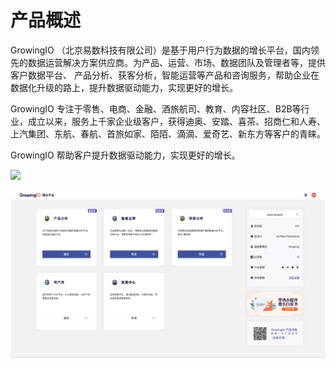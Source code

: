 # 产品概述

GrowingIO （北京易数科技有限公司）是基于用户行为数据的增长平台，国内领先的数据运营解决方案供应商。为产品、运营、市场、数据团队及管理者等，提供客户数据平台、  产品分析、获客分析，智能运营等产品和咨询服务，帮助企业在数据化升级的路上，提升数据驱动能力，实现更好的增长。

GrowingIO 专注于零售、电商、金融、酒旅航司、教育、内容社区、B2B等行业，成立以来，服务上千家企业级客户，获得迪奥、安踏、喜茶、招商仁和人寿、上汽集团、东航、春航、首旅如家、陌陌、滴滴、爱奇艺、新东方等客户的青睐。

GrowingIO 帮助客户提升数据驱动能力，实现更好的增长。



![](https://docs.growingio.com/.gitbook/assets/-LGNxeGABUADKiTWTaEM-LIEN5IgjD_lm1zFG-YX-LIEN8O7RZ9ipiI48vpk45_4_conversion_1_.gif)

![&#x589E;&#x957F;&#x5E73;&#x53F0;&#x7684;&#x843D;&#x5730;&#x9875;&#xFF1A;&#x8FD9;&#x4E2A;&#x9875;&#x9762;&#x662F;&#x8FDB;&#x5165; &#x4EA7;&#x54C1;&#x5206;&#x6790;&#xFF0C;&#x667A;&#x80FD;&#x8FD0;&#x8425;&#xFF0C;&#x83B7;&#x5BA2;&#x5206;&#x6790;&#xFF0C;&#x7528;&#x6237;&#x5E93;&#xFF0C;&#x6570;&#x636E;&#x4E2D;&#x5FC3;&#xFF0C;&#x9879;&#x76EE;&#x7BA1;&#x7406;&#x7684;&#x5165;&#x53E3;](../.gitbook/assets/image%20%2868%29.png)





